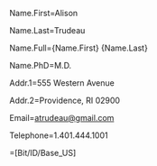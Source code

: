 Name.First=Alison

Name.Last=Trudeau

Name.Full={Name.First} {Name.Last}

Name.PhD=M.D.

Addr.1=555 Western Avenue

Addr.2=Providence, RI  02900

Email=atrudeau@gmail.com

Telephone=1.401.444.1001

=[Bit/ID/Base_US]
